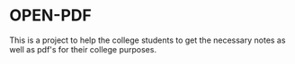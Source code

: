 # OPEN-PDF
This is a project to help the college students to get the necessary notes as well as pdf's for their college purposes.
